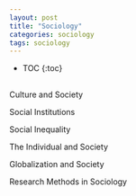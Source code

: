 ```yaml
---
layout: post
title: "Sociology"
categories: sociology
tags: sociology 
---
```


* TOC
{:toc}

##



Culture and Society

Social Institutions

Social Inequality

The Individual and Society

Globalization and Society

Research Methods in Sociology


